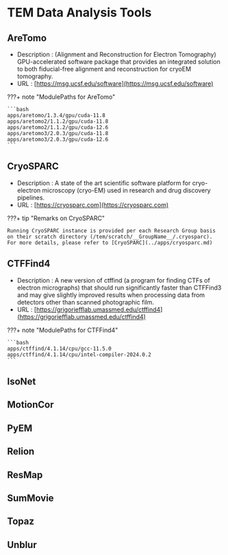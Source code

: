 # TEM Data Analysis Tools

## AreTomo
* Description : (Alignment and Reconstruction for Electron Tomography) GPU-accelerated software package that provides an integrated solution to both fiducial-free alignment and reconstruction for cryoEM tomography.
* URL : [https://msg.ucsf.edu/software](https://msg.ucsf.edu/software)

???+ note "ModulePaths for AreTomo"

    ```bash
    apps/aretomo/1.3.4/gpu/cuda-11.8
    apps/aretomo2/1.1.2/gpu/cuda-11.8
    apps/aretomo2/1.1.2/gpu/cuda-12.6
    apps/aretomo3/2.0.3/gpu/cuda-11.8
    apps/aretomo3/2.0.3/gpu/cuda-12.6    
    ```

## CryoSPARC
* Description : A state of the art scientific software platform for cryo-electron microscopy (cryo-EM) used in research and drug discovery pipelines.
* URL : [https://cryosparc.com](https://cryosparc.com)

???+ tip "Remarks on CryoSPARC"

    Running CryoSPARC instance is provided per each Research Group basis on their scratch directory (/tem/scratch/__GroupName__/.cryosparc).
    For more details, please refer to [CryoSPARC](../apps/cryosparc.md)


## CTFFind4
* Description : A new version of ctffind (a program for finding CTFs of electron micrographs) that should run significantly faster than CTFFind3 and may give slightly improved results when processing data from detectors other than scanned photographic film.
* URL : [https://grigoriefflab.umassmed.edu/ctffind4](https://grigoriefflab.umassmed.edu/ctffind4)

???+ note "ModulePaths for CTFFind4"

    ```bash
    apps/ctffind/4.1.14/cpu/gcc-11.5.0
    apps/ctffind/4.1.14/cpu/intel-compiler-2024.0.2
    ```

## IsoNet

## MotionCor

## PyEM

## Relion

## ResMap

## SumMovie

## Topaz

## Unblur